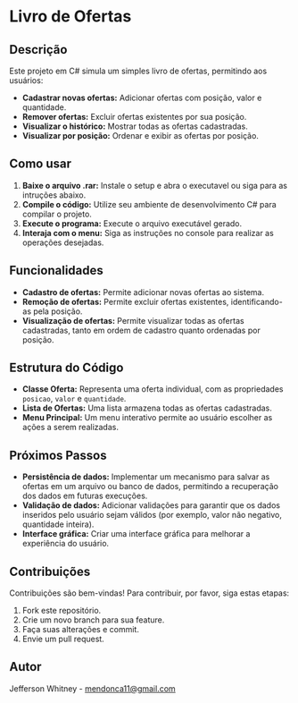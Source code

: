 # Livro de Ofertas

## Descrição
Este projeto em C# simula um simples livro de ofertas, permitindo aos usuários:

* **Cadastrar novas ofertas:** Adicionar ofertas com posição, valor e quantidade.
* **Remover ofertas:** Excluir ofertas existentes por sua posição.
* **Visualizar o histórico:** Mostrar todas as ofertas cadastradas.
* **Visualizar por posição:** Ordenar e exibir as ofertas por posição.

## Como usar
1. **Baixe o arquivo .rar:** Instale o setup e abra o executavel ou siga para as intruções abaixo.
2. **Compile o código:** Utilize seu ambiente de desenvolvimento C# para compilar o projeto.
3. **Execute o programa:** Execute o arquivo executável gerado.
4. **Interaja com o menu:** Siga as instruções no console para realizar as operações desejadas.

## Funcionalidades
* **Cadastro de ofertas:** Permite adicionar novas ofertas ao sistema.
* **Remoção de ofertas:** Permite excluir ofertas existentes, identificando-as pela posição.
* **Visualização de ofertas:** Permite visualizar todas as ofertas cadastradas, tanto em ordem de cadastro quanto ordenadas por posição.

## Estrutura do Código
* **Classe Oferta:** Representa uma oferta individual, com as propriedades `posicao`, `valor` e `quantidade`.
* **Lista de Ofertas:** Uma lista armazena todas as ofertas cadastradas.
* **Menu Principal:** Um menu interativo permite ao usuário escolher as ações a serem realizadas.

## Próximos Passos
* **Persistência de dados:** Implementar um mecanismo para salvar as ofertas em um arquivo ou banco de dados, permitindo a recuperação dos dados em futuras execuções.
* **Validação de dados:** Adicionar validações para garantir que os dados inseridos pelo usuário sejam válidos (por exemplo, valor não negativo, quantidade inteira).
* **Interface gráfica:** Criar uma interface gráfica para melhorar a experiência do usuário.

## Contribuições
Contribuições são bem-vindas! Para contribuir, por favor, siga estas etapas:
1. Fork este repositório.
2. Crie um novo branch para sua feature.
3. Faça suas alterações e commit.
4. Envie um pull request.

## Autor
Jefferson Whitney - mendonca11@gmail.com
